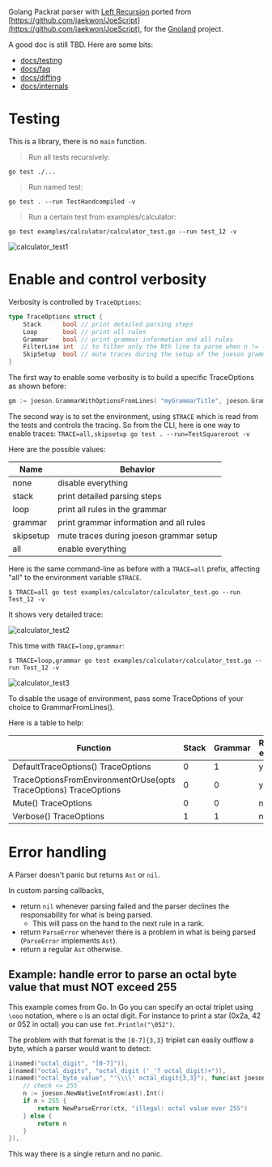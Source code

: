 Golang Packrat parser with [Left Recursion](https://raw.githubusercontent.com/jaekwon/JoeScript/master/docs/ipplrs_douglass.pdf) ported from [https://github.com/jaekwon/JoeScript](https://github.com/jaekwon/JoeScript), for the [Gnoland](https://github.com/gnolang/gno) project.

A good doc is still TBD.
Here are some bits:

- [docs/testing](docs/testing.md)
- [docs/faq](docs/faq.md)
- [docs/diffing](docs/diffing.md)
- [docs/internals](docs/internals.md)

# Testing

This is a library, there is no `main` function.

> Run all tests recursively:

```
go test ./...
```

> Run named test:
```
go test . --run TestHandcompiled -v
```

> Run a certain test from examples/calculator:
```
go test examples/calculator/calculator_test.go --run test_12 -v
```

![calculator_test1](https://user-images.githubusercontent.com/350354/216583474-4fd47a26-54a1-400a-aba6-96af1b06188f.png)

# Enable and control verbosity

Verbosity is controlled by `TraceOptions`:

```go
type TraceOptions struct {
	Stack      bool // print detailed parsing steps
	Loop       bool // print all rules
	Grammar    bool // print grammar information and all rules
	FilterLine int  // to filter only the Nth line to parse when n != -1 and Stack is true
	SkipSetup  bool // mute traces during the setup of the joeson grammar
}
```

The first way to enable some verbosity is to build a specific TraceOptions as shown before:

```go
gm := joeson.GrammarWithOptionsFromLines( "myGrammarTitle", joeson.GrammarOptions{TraceOptions: joeson.Verbose()}, rules )
```

The second way is to set the environment, using `$TRACE` which is read from the tests and controls the tracing. So from the CLI, here is one way to enable traces: `TRACE=all,skipsetup go test . --run=TestSquareroot -v`

Here are the possible values:

| Name       | Behavior                                          |
| ---------- | ------------------------------------------------  |
| none       | disable everything                                |
| stack      | print detailed parsing steps                      |
| loop       | print all rules in the grammar                    |
| grammar    | print grammar information and all rules           |
| skipsetup  | mute traces during joeson grammar setup           |
| all        | enable everything                                 |


Here is the same command-line as before with a `TRACE=all` prefix, affecting "all" to the environment variable `$TRACE`.

```
$ TRACE=all go test examples/calculator/calculator_test.go --run Test_12 -v
```

It shows very detailed trace:

![calculator_test2](https://user-images.githubusercontent.com/350354/216583646-0009d83d-36c2-457b-8cc3-e2aa0012edac.png)

This time with `TRACE=loop,grammar`:

```
$ TRACE=loop,grammar go test examples/calculator/calculator_test.go --run Test_12 -v
```

![calculator_test3](https://user-images.githubusercontent.com/350354/216583710-3a9fe967-2264-4b6a-8786-46a0f7d3edfc.png)

To disable the usage of environment, pass some TraceOptions of your choice to GrammarFromLines().

Here is a table to help:

| Function                                                         | Stack | Grammar | Read env? |
| ---------------------------------------------------------------- | ----- | ------- | --------- |
| DefaultTraceOptions() TraceOptions                               | 0     | 1       | yes       |
| TraceOptionsFromEnvironmentOrUse(opts TraceOptions) TraceOptions | 0     | 0       | yes       |
| Mute() TraceOptions                                              | 0     | 0       | no        |
| Verbose() TraceOptions                                           | 1     | 1       | no        |

# Error handling

A Parser doesn't panic but returns `Ast` or `nil`.

In custom parsing callbacks, 

* return `nil` whenever parsing failed and the parser declines the responsability for what is being parsed. 
  * This will pass on the hand to the next rule in a rank.
* return `ParseError` whenever there is a problem in what is being parsed (`ParseError` implements `Ast`).
* return a regular `Ast` otherwise.

## Example: handle error to parse an octal byte value that must NOT exceed 255

This example comes from Go. In Go you can specify an octal triplet using `\ooo` notation, 
where `o` is an octal digit. For instance to print a star (0x2a, 42 or 052 in
octal) you can use `fmt.Println("\052")`. 

The problem with that format is the `[0-7]{3,3}` triplet can easily outflow
a byte, which a parser would want to detect:
```go
i(named("octal_digit", "[0-7]")),
i(named("octal_digits", "octal_digit ('_'? octal_digit)+")),
i(named("octal_byte_value", "'\\\\' octal_digit{3,3}"), func(ast joeson.Ast, ctx *joeson.ParseContext) joeson.Ast {
    // check <= 255
    n := joeson.NewNativeIntFrom(ast).Int()
    if n > 255 {
        return NewParseError(ctx, "illegal: octal value over 255")
    } else {
        return n
    }
}),
```

This way there is a single return and no panic.
